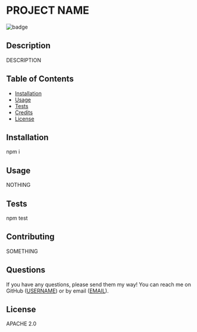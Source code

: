 # PROJECT NAME 
![badge](https://img.shields.io/badge/license-APACHE%202.0-brightgreen)
## Description
DESCRIPTION

## Table of Contents
* [Installation](#installation)
* [Usage](#usage)
* [Tests](#tests)
* [Credits](#credits)
* [License](#license)

## Installation
npm i
    
## Usage 
NOTHING

## Tests
npm test
    
## Contributing
SOMETHING

## Questions
If you have any questions, please send them my way!
You can reach me on GitHub ([USERNAME](https://github.com/USERNAME/)) or by email ([EMAIL](EMAIL)).

## License
APACHE 2.0